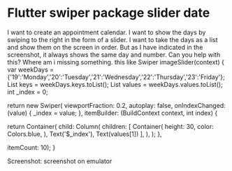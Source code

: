 
# Flutter swiper package slider date

I want to create an appointment calendar. I want to show the days by swiping to the right in the form of a slider. I want to take the days as a list and show them on the screen in order. But as I have indicated in the screenshot, it always shows the same day and number. Can you help with this? Where am i missing something.
this like
Swiper imageSlider(context) {
var weekDays = {'19':'Monday','20':'Tuesday','21':'Wednesday','22':'Thursday','23':'Friday'};
List keys = weekDays.keys.toList();
List values = weekDays.values.toList();
int _index = 0;

return new Swiper(
viewportFraction: 0.2,
autoplay: false,
onIndexChanged: (value) {
  _index = value;
},
itemBuilder: (BuildContext context, int index) {

  return Container(
    child: Column(
      children: [
        Container(
          height: 30,
          color: Colors.blue,
        ),
        Text('$_index'),
        Text(values[1])
      ],
    ),
  );
}, 

itemCount: 10);
}

Screenshot:
screenshot on emulator

        